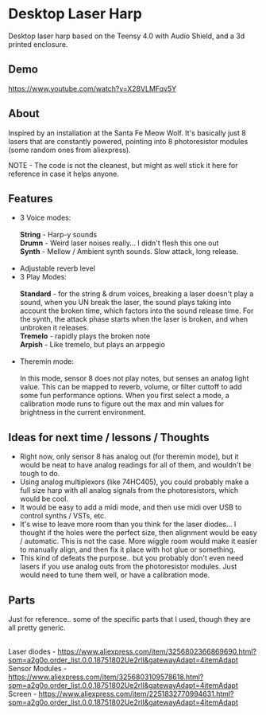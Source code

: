 # Desktop Laser Harp
Desktop laser harp based on the Teensy 4.0 with Audio Shield, and a 3d printed enclosure.

## Demo
https://www.youtube.com/watch?v=X28VLMFqv5Y

## About
Inspired by an installation at the Santa Fe Meow Wolf. It's basically just 8 lasers that are constantly powered, pointing into 8 photoresistor modules (some random ones from aliexpress). 

NOTE - The code is not the cleanest, but might as well stick it here for reference in case it helps anyone. 

## Features
- 3 Voice modes: <br>
  <br>**String** - Harp-y sounds
  <br>**Drumn**  - Weird laser noises really... I didn't flesh this one out
  <br>**Synth**  - Mellow / Ambient synth sounds. Slow attack, long release.
  <br><br>
- Adjustable reverb level
- 3 Play Modes: <br>
  <br> **Standard** - for the string & drum voices, breaking a laser doesn't play a sound, when you UN break the laser, the sound plays taking into account the broken time, which factors into the sound release time. For the synth, the attack phase starts when the laser is broken, and when unbroken it releases.
  <br> **Tremelo** - rapidly plays the broken note
  <br> **Arpish** - Like tremelo, but plays an arppegio
  <br><br>
- Theremin mode: <br>
  <br> In this mode, sensor 8 does not play notes, but senses an analog light value. This can be mapped to reverb, volume, or filter cuttoff to add some fun performance options. When you first select a mode, a calibration mode runs to figure out the max and min values for brightness in the current environment.

## Ideas for next time / lessons / Thoughts

- Right now, only sensor 8 has analog out (for theremin mode), but it would be neat to have analog readings for all of them, and wouldn't be tough to do. 
- Using analog multiplexors (like 74HC405), you could probably make a full size harp with all analog signals from the photoresistors, which would be cool.
- It would be easy to add a midi mode, and then use midi over USB to control synths / VSTs, etc.
- It's wise to leave more room than you think for the laser diodes... I thought if the holes were the perfect size, then alignment would be easy / automatic. This is not the case. More wiggle room would make it easier to manually align, and then fix it place with hot glue or something.
- This kind of defeats the purpose.. but you probably don't even need lasers if you use analog outs from the photoresistor modules. Just would need to tune them well, or have a calibration mode.

## Parts
Just for reference.. some of the specific parts that I used, though they are all pretty generic.

<br>Laser diodes - https://www.aliexpress.com/item/3256802366869690.html?spm=a2g0o.order_list.0.0.18751802Ue2rlI&gatewayAdapt=4itemAdapt
<br>Sensor Modules - https://www.aliexpress.com/item/3256803109578618.html?spm=a2g0o.order_list.0.0.18751802Ue2rlI&gatewayAdapt=4itemAdapt
<br>Screen - https://www.aliexpress.com/item/2251832770994631.html?spm=a2g0o.order_list.0.0.18751802Ue2rlI&gatewayAdapt=4itemAdapt
